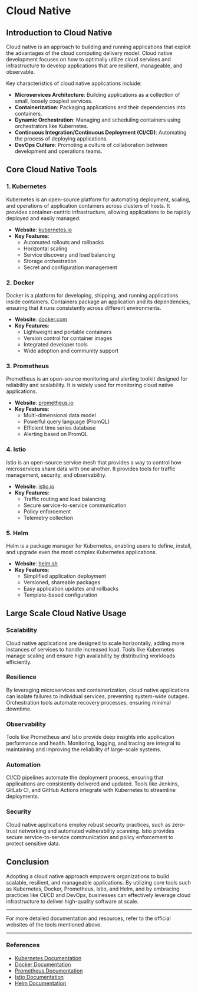 # Cloud Native

## Introduction to Cloud Native

Cloud native is an approach to building and running applications that exploit the advantages of the cloud computing delivery model. Cloud native development focuses on how to optimally utilize cloud services and infrastructure to develop applications that are resilient, manageable, and observable.

Key characteristics of cloud native applications include:

- **Microservices Architecture**: Building applications as a collection of small, loosely coupled services.
- **Containerization**: Packaging applications and their dependencies into containers.
- **Dynamic Orchestration**: Managing and scheduling containers using orchestrators like Kubernetes.
- **Continuous Integration/Continuous Deployment (CI/CD)**: Automating the process of deploying applications.
- **DevOps Culture**: Promoting a culture of collaboration between development and operations teams.

## Core Cloud Native Tools

### 1. **Kubernetes**

Kubernetes is an open-source platform for automating deployment, scaling, and operations of application containers across clusters of hosts. It provides container-centric infrastructure, allowing applications to be rapidly deployed and easily managed.

- **Website**: [kubernetes.io](https://kubernetes.io)
- **Key Features**:
  - Automated rollouts and rollbacks
  - Horizontal scaling
  - Service discovery and load balancing
  - Storage orchestration
  - Secret and configuration management

### 2. **Docker**

Docker is a platform for developing, shipping, and running applications inside containers. Containers package an application and its dependencies, ensuring that it runs consistently across different environments.

- **Website**: [docker.com](https://www.docker.com)
- **Key Features**:
  - Lightweight and portable containers
  - Version control for container images
  - Integrated developer tools
  - Wide adoption and community support

### 3. **Prometheus**

Prometheus is an open-source monitoring and alerting toolkit designed for reliability and scalability. It is widely used for monitoring cloud native applications.

- **Website**: [prometheus.io](https://prometheus.io)
- **Key Features**:
  - Multi-dimensional data model
  - Powerful query language (PromQL)
  - Efficient time series database
  - Alerting based on PromQL

### 4. **Istio**

Istio is an open-source service mesh that provides a way to control how microservices share data with one another. It provides tools for traffic management, security, and observability.

- **Website**: [istio.io](https://istio.io)
- **Key Features**:
  - Traffic routing and load balancing
  - Secure service-to-service communication
  - Policy enforcement
  - Telemetry collection

### 5. **Helm**

Helm is a package manager for Kubernetes, enabling users to define, install, and upgrade even the most complex Kubernetes applications.

- **Website**: [helm.sh](https://helm.sh)
- **Key Features**:
  - Simplified application deployment
  - Versioned, shareable packages
  - Easy application updates and rollbacks
  - Template-based configuration

## Large Scale Cloud Native Usage

### **Scalability**

Cloud native applications are designed to scale horizontally, adding more instances of services to handle increased load. Tools like Kubernetes manage scaling and ensure high availability by distributing workloads efficiently.

### **Resilience**

By leveraging microservices and containerization, cloud native applications can isolate failures to individual services, preventing system-wide outages. Orchestration tools automate recovery processes, ensuring minimal downtime.

### **Observability**

Tools like Prometheus and Istio provide deep insights into application performance and health. Monitoring, logging, and tracing are integral to maintaining and improving the reliability of large-scale systems.

### **Automation**

CI/CD pipelines automate the deployment process, ensuring that applications are consistently delivered and updated. Tools like Jenkins, GitLab CI, and GitHub Actions integrate with Kubernetes to streamline deployments.

### **Security**

Cloud native applications employ robust security practices, such as zero-trust networking and automated vulnerability scanning. Istio provides secure service-to-service communication and policy enforcement to protect sensitive data.

## Conclusion

Adopting a cloud native approach empowers organizations to build scalable, resilient, and manageable applications. By utilizing core tools such as Kubernetes, Docker, Prometheus, Istio, and Helm, and by embracing practices like CI/CD and DevOps, businesses can effectively leverage cloud infrastructure to deliver high-quality software at scale.

---

For more detailed documentation and resources, refer to the official websites of the tools mentioned above.

---

### References

- [Kubernetes Documentation](https://kubernetes.io/docs/home/)
- [Docker Documentation](https://docs.docker.com/)
- [Prometheus Documentation](https://prometheus.io/docs/introduction/overview/)
- [Istio Documentation](https://istio.io/latest/docs/)
- [Helm Documentation](https://helm.sh/docs/)
